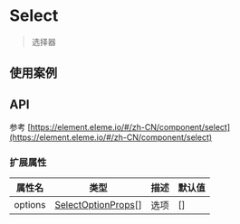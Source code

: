 # Select

> 选择器

## 使用案例

<dumi-previewer demoPath="guide/select" />

## API

参考 [https://element.eleme.io/#/zh-CN/component/select](https://element.eleme.io/#/zh-CN/component/select)

### 扩展属性

| 属性名  | 类型                                                                                       | 描述 | 默认值 |
| ------- | ------------------------------------------------------------------------------------------ | ---- | ------ |
| options | [SelectOptionProps](https://element.eleme.io/#/zh-CN/component/select#option-attributes)[] | 选项 | []     |
